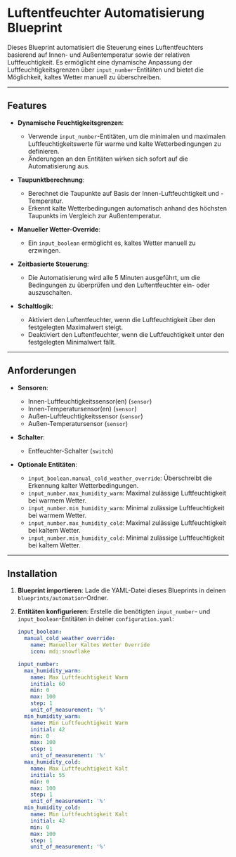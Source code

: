  # Luftentfeuchter Automatisierung Blueprint

Dieses Blueprint automatisiert die Steuerung eines Luftentfeuchters basierend auf Innen- und Außentemperatur sowie der relativen Luftfeuchtigkeit. Es ermöglicht eine dynamische Anpassung der Luftfeuchtigkeitsgrenzen über `input_number`-Entitäten und bietet die Möglichkeit, kaltes Wetter manuell zu überschreiben.

---

## Features

- **Dynamische Feuchtigkeitsgrenzen**: 
  - Verwende `input_number`-Entitäten, um die minimalen und maximalen Luftfeuchtigkeitswerte für warme und kalte Wetterbedingungen zu definieren.
  - Änderungen an den Entitäten wirken sich sofort auf die Automatisierung aus.

- **Taupunktberechnung**: 
  - Berechnet die Taupunkte auf Basis der Innen-Luftfeuchtigkeit und -Temperatur.
  - Erkennt kalte Wetterbedingungen automatisch anhand des höchsten Taupunkts im Vergleich zur Außentemperatur.

- **Manueller Wetter-Override**:
  - Ein `input_boolean` ermöglicht es, kaltes Wetter manuell zu erzwingen.

- **Zeitbasierte Steuerung**:
  - Die Automatisierung wird alle 5 Minuten ausgeführt, um die Bedingungen zu überprüfen und den Luftentfeuchter ein- oder auszuschalten.

- **Schaltlogik**:
  - Aktiviert den Luftentfeuchter, wenn die Luftfeuchtigkeit über den festgelegten Maximalwert steigt.
  - Deaktiviert den Luftentfeuchter, wenn die Luftfeuchtigkeit unter den festgelegten Minimalwert fällt.

---

## Anforderungen

- **Sensoren**:
  - Innen-Luftfeuchtigkeitssensor(en) (`sensor`)
  - Innen-Temperatursensor(en) (`sensor`)
  - Außen-Luftfeuchtigkeitssensor (`sensor`)
  - Außen-Temperatursensor (`sensor`)

- **Schalter**:
  - Entfeuchter-Schalter (`switch`)

- **Optionale Entitäten**:
  - `input_boolean.manual_cold_weather_override`: Überschreibt die Erkennung kalter Wetterbedingungen.
  - `input_number.max_humidity_warm`: Maximal zulässige Luftfeuchtigkeit bei warmem Wetter.
  - `input_number.min_humidity_warm`: Minimal zulässige Luftfeuchtigkeit bei warmem Wetter.
  - `input_number.max_humidity_cold`: Maximal zulässige Luftfeuchtigkeit bei kaltem Wetter.
  - `input_number.min_humidity_cold`: Minimal zulässige Luftfeuchtigkeit bei kaltem Wetter.

---

## Installation

1. **Blueprint importieren**:
   Lade die YAML-Datei dieses Blueprints in deinen `blueprints/automation`-Ordner.

2. **Entitäten konfigurieren**:
   Erstelle die benötigten `input_number`- und `input_boolean`-Entitäten in deiner `configuration.yaml`:
   ```yaml
   input_boolean:
     manual_cold_weather_override:
       name: Manueller Kaltes Wetter Override
       icon: mdi:snowflake

   input_number:
     max_humidity_warm:
       name: Max Luftfeuchtigkeit Warm
       initial: 60
       min: 0
       max: 100
       step: 1
       unit_of_measurement: '%'
     min_humidity_warm:
       name: Min Luftfeuchtigkeit Warm
       initial: 42
       min: 0
       max: 100
       step: 1
       unit_of_measurement: '%'
     max_humidity_cold:
       name: Max Luftfeuchtigkeit Kalt
       initial: 55
       min: 0
       max: 100
       step: 1
       unit_of_measurement: '%'
     min_humidity_cold:
       name: Min Luftfeuchtigkeit Kalt
       initial: 42
       min: 0
       max: 100
       step: 1
       unit_of_measurement: '%'
